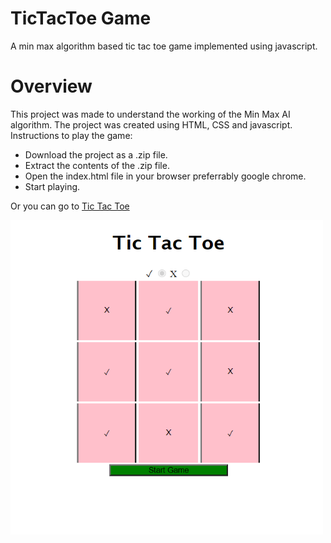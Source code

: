 # TicTacToe Game

A min max algorithm based tic tac toe game implemented using javascript.

# Overview

This project was made to understand the working of the Min Max AI algorithm. The project was created using HTML, CSS and javascript. 
Instructions to play the game:
* Download the project as a .zip file.
* Extract the contents of the .zip file.
* Open the index.html file in your browser preferrably google chrome.
* Start playing.

Or you can go to [Tic Tac Toe](https://ahsangoheer.github.io/TicTacToe/)

<img src="./Screenshot/game.PNG" width=500px />

